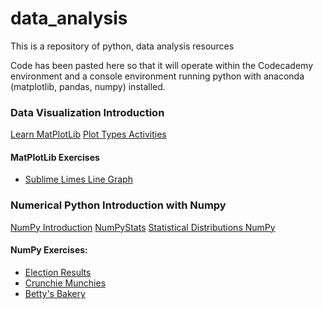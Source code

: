# data_analysis
This is a repository of python, data analysis resources

Code has been pasted here so that it will operate within the Codecademy environment and a console environment running python with anaconda (matplotlib, pandas, numpy) installed.
### Data Visualization Introduction
[Learn MatPlotLib](https://github.com/cschellenberger/data_analysis/blob/master/learn_matplotlib)
[Plot Types Activities](https://github.com/cschellenberger/data_analysis/blob/master/plot-types-activities)
#### MatPlotLib Exercises
- [Sublime Limes Line Graph](https://github.com/cschellenberger/data_analysis/blob/master/sublime_limes_line_graph)
### Numerical Python Introduction with Numpy
[NumPy Introduction](https://github.com/cschellenberger/data_analysis/blob/master/NumpyIntro)
[NumPyStats](https://github.com/cschellenberger/data_analysis/blob/master/NumpyStats)
[Statistical Distributions NumPy](https://github.com/cschellenberger/data_analysis/blob/master/StatDistNumpy)
#### NumPy Exercises:
- [Election Results](https://github.com/cschellenberger/data_analysis/blob/master/ElectionResults)
- [Crunchie Munchies](https://github.com/cschellenberger/data_analysis/blob/master/CrunchieMunchies)
- [Betty's Bakery](https://github.com/cschellenberger/data_analysis/blob/master/BettysBakery)
